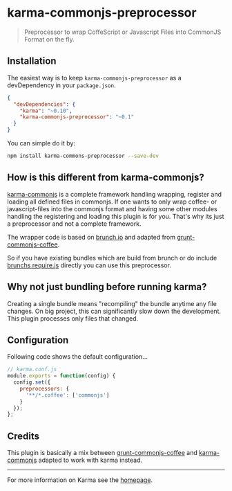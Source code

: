 # karma-commonjs-preprocessor

> Preprocessor to wrap CoffeScript or Javascript Files into CommonJS Format on the fly.

## Installation

The easiest way is to keep `karma-commonjs-preprocessor` as a devDependency in your `package.json`.
```json
{
  "devDependencies": {
    "karma": "~0.10",
    "karma-commonjs-preprocessor": "~0.1"
  }
}
```

You can simple do it by:
```bash
npm install karma-commons-preprocessor --save-dev
```

## How is this different from karma-commonjs?

[karma-commonjs](https://github.com/karma-runner/karma-commonjs) is a complete framework handling wrapping, register and loading all defined files in commonjs. If one wants to only wrap coffee- or javascript-files into the commonjs format and having some other modules handling the registering and loading this plugin is for you. That's why its just a preprocessor and not a complete framework.

The wrapper code is based on [brunch.io](https://github.com/brunch/brunch) and adapted from [grunt-commonjs-coffee](https://github.com/tuxracer/grunt-commonjs-coffee).

So if you have existing bundles which are build from brunch or do include [brunchs require.js](https://github.com/brunch/commonjs-require-definition) directly you can use this preprocessor.

## Why not just bundling before running karma?

Creating a single bundle means "recompiling" the bundle anytime any file changes. On big project, this can significantly slow down the development. This plugin processes only files that changed.


## Configuration
Following code shows the default configuration...
```js
// karma.conf.js
module.exports = function(config) {
  config.set({
    preprocessors: {
      '**/*.coffee': ['commonjs']
    }
  });
};
```

## Credits

This plugin is basically a mix between [grunt-commonjs-coffee](https://github.com/tuxracer/grunt-commonjs-coffee) and [karma-commonjs](https://github.com/karma-runner/karma-commonjs) adapted to work with karma instead.

----

For more information on Karma see the [homepage].


[homepage]: http://karma-runner.github.com
